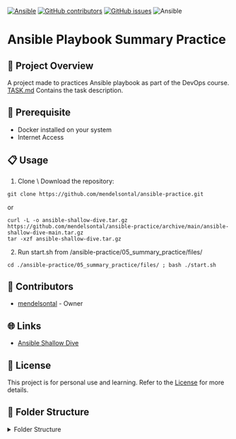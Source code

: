 [![Ansible](https://img.shields.io/badge/05_summary_practice-8A2BE2)]([https://](https://img.shields.io/badge/ansible_playbook_practice-8A2BE2))
[![GitHub contributors](https://img.shields.io/github/contributors/mendelsontal/ansible-practice)](https://github.com/mendelsontal/ansible-practice/graphs/contributors)
[![GitHub issues](https://img.shields.io/github/issues/coderjojo/creative-profile-readme)](https://github.com/mendelsontal/ansible-practice/issues)
![Ansible](https://img.shields.io/badge/Ansible-000000?style=flat&logo=ansible)

# Ansible Playbook Summary Practice

<!-- ABOUT THE PROJECT -->
## 📌 Project Overview
A project made to practices Ansible playbook as part of the DevOps course.
[TASK.md](./TASK.md)</span> Contains the task description.

<!-- PREREQUISITE -->
## 🧱 Prerequisite
- Docker installed on your system
- Internet Access

<!-- USAGE & STEPS-->
## 📋 Usage
1) Clone \ Download the repository:
```
git clone https://github.com/mendelsontal/ansible-practice.git
```
or
```
curl -L -o ansible-shallow-dive.tar.gz https://github.com/mendelsontal/ansible-practice/archive/main/ansible-shallow-dive-main.tar.gz
tar -xzf ansible-shallow-dive.tar.gz
```
2) Run start.sh from /ansible-practice/05_summary_practice/files/
```
cd ./ansible-practice/05_summary_practice/files/ ; bash ./start.sh
```

<!-- CONTRIBUTORS -->
## 👥 Contributors
* [mendelsontal](https://github.com/mendelsontal) - Owner

<!-- LINKS -->
## 🌐 Links
* [Ansible Shallow Dive](https://gitlab.com/vaiolabs-io/ansible-shallow-dive)

## 📜 License
This project is for personal use and learning. Refer to the [License](./LICENSE) for more details.

<!-- FOLDER STRACTURE -->
## 📁 Folder Structure
<details><summary>Folder Structure</summary>
**📁 <span style="display: inline-block; margin-right: 20px;">[ansible-practice/](./)</span>** Root directory
- **📂 <span style="display: inline-block; margin-right: 20px;">[05_summary_practice/](05_summary_practice)</span>**
  - **📂 <span style="display: inline-block; margin-right: 20px;">[files/](05_summary_practice/files)</span>**
    - 📄 <span style="display: inline-block; margin-right: 20px;">[start.sh](05_summary_practice/files/start.sh)</span>
  - 📄 <span style="display: inline-block; margin-right: 20px;">[playbook.yaml](05_summary_practice/playbook.yaml)</span>
  - 📄 <span style="display: inline-block; margin-right: 20px;">[hosts.ini](05_summary_practice/hosts.ini)</span>
  - 📄 <span style="display: inline-block; margin-right: 20px;">[ansible.cfg](05_summary_practice/ansible.cfg)</span>
- 📄 <span style="display: inline-block; margin-right: 20px;">[README.md](README.md)</span>
- 📄 <span style="display: inline-block; margin-right: 20px;">[TASK.md](TASK.md)</span>
- 📄 <span style="display: inline-block; margin-right: 20px;">[.gitignore](.gitignore)</span>
- 📄 <span style="display: inline-block; margin-right: 20px;">[LICENSE](LICENSE)</span>
</details>